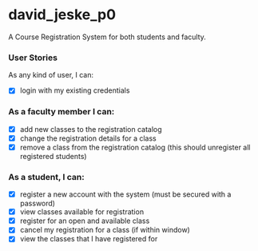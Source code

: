 # david_jeske_p0

A Course Registration System for both students and faculty.


### User Stories

As any kind of user, I can:

-   [x] login with my existing credentials

### As a faculty member I can:

-   [x] add new classes to the registration catalog
-   [x] change the registration details for a class
-   [x] remove a class from the registration catalog (this should unregister all registered students)

### As a student, I can:

-   [x] register a new account with the system (must be secured with a password)
-   [x] view classes available for registration
-   [x] register for an open and available class
-   [x] cancel my registration for a class (if within window)
-   [x] view the classes that I have registered for
